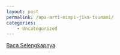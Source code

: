 ```yaml
---
layout: post
permalink: /apa-arti-mimpi-jika-tsunami/
categories:
    - Uncategorized
---
```


[Baca Selengkapnya](/04)